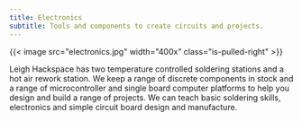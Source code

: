 ```yaml
---
title: Electronics 
subtitle: Tools and components to create circuits and projects.
---
```


{{< image src="electronics.jpg" width="400x" class="is-pulled-right" >}}

Leigh Hackspace has two temperature controlled soldering stations and a 
hot air rework station.  We keep a range of discrete components in stock 
and a range of microcontroller and single board computer platforms to 
help you design and build a range of projects.  We can teach basic soldering 
skills, electronics and simple circuit board design and manufacture.

